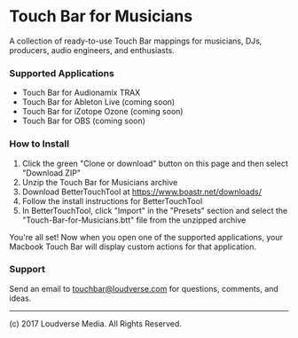 # Touch Bar for Musicians
A collection of ready-to-use Touch Bar mappings for musicians, DJs, producers, audio engineers, and enthusiasts.

### Supported Applications
- Touch Bar for Audionamix TRAX
- Touch Bar for Ableton Live (coming soon)
- Touch Bar for iZotope Ozone (coming soon)
- Touch Bar for OBS (coming soon)

### How to Install
1. Click the green "Clone or download" button on this page and then select "Download ZIP"
2. Unzip the Touch Bar for Musicians archive
3. Download BetterTouchTool at https://www.boastr.net/downloads/
4. Follow the install instructions for BetterTouchTool
5. In BetterTouchTool, click "Import" in the "Presets" section and select the "Touch-Bar-for-Musicians.btt" file from the unzipped archive

You're all set! Now when you open one of the supported applications, your Macbook Touch Bar will display custom actions for that application.

### Support
Send an email to touchbar@loudverse.com for questions, comments, and ideas.

---

(c) 2017 Loudverse Media. All Rights Reserved.
